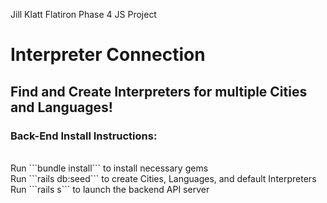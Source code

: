 Jill Klatt Flatiron Phase 4 JS Project
# Interpreter Connection

 
## Find and Create Interpreters for multiple Cities and Languages! 

 
### Back-End Install Instructions:
<br />
Run ```bundle install``` to install necessary gems
<br />
Run ```rails db:seed``` to create Cities, Languages, and default Interpreters
<br />
Run ```rails s``` to launch the backend API server
<br />